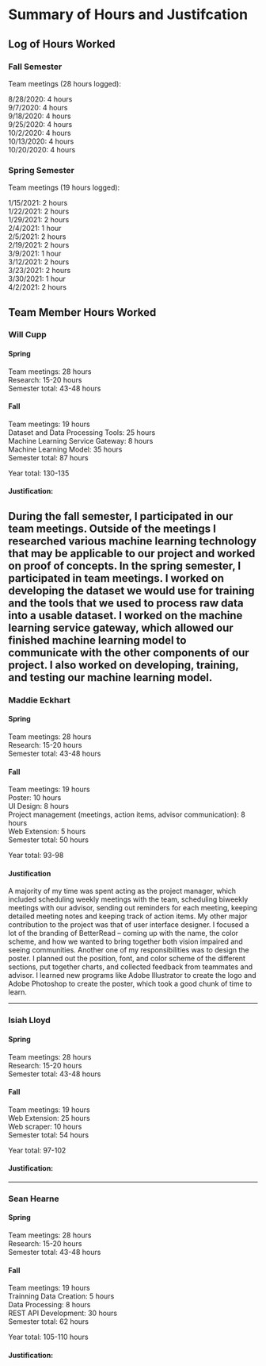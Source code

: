 # Summary of Hours and Justifcation

## Log of Hours Worked
### Fall Semester
Team meetings (28 hours logged):

8/28/2020: 4 hours  
9/7/2020: 4 hours  
9/18/2020: 4 hours  
9/25/2020: 4 hours  
10/2/2020: 4 hours  
10/13/2020: 4 hours  
10/20/2020: 4 hours  

### Spring Semester
Team meetings (19 hours logged):

1/15/2021: 2 hours  
1/22/2021: 2 hours  
1/29/2021: 2 hours  
2/4/2021: 1 hour  
2/5/2021: 2 hours  
2/19/2021: 2 hours  
3/9/2021: 1 hour  
3/12/2021: 2 hours   
3/23/2021: 2 hours   
3/30/2021: 1 hour   
4/2/2021: 2 hours   

## Team Member Hours Worked
### Will Cupp  
#### Spring
Team meetings: 28 hours  
Research: 15-20 hours  
Semester total: 43-48 hours  
#### Fall  
Team meetings: 19 hours  
Dataset and Data Processing Tools: 25 hours  
Machine Learning Service Gateway: 8 hours  
Machine Learning Model: 35 hours  
Semester total: 87 hours  
  
Year total:  130-135  
#### Justification:  
During the fall semester, I participated in our team meetings. Outside of the meetings I researched various machine learning technology that may be applicable to our project and worked on proof of concepts.  In the spring semester, I participated in team meetings.  I worked on developing the dataset we would use for training and the tools that we used to process raw data into a usable dataset.  I worked on the machine learning service gateway, which allowed our finished machine learning model to communicate with the other components of our project.  I also worked on developing, training, and testing our machine learning model.
---

### Maddie Eckhart
#### Spring
Team meetings: 28 hours  
Research: 15-20 hours  
Semester total: 43-48 hours  
#### Fall  
Team meetings: 19 hours  
Poster: 10 hours  
UI Design: 8 hours  
Project management (meetings, action items, advisor communication): 8 hours  
Web Extension: 5 hours  
Semester total: 50 hours  
  
Year total:  93-98  
#### Justification
A majority of my time was spent acting as the project manager, which included scheduling weekly meetings with the team, scheduling biweekly meetings with our advisor, sending out reminders for each meeting, keeping detailed meeting notes and keeping track of action items. My other major contribution to the project was that of user interface designer. I focused a lot of the branding of BetterRead – coming up with the name, the color scheme, and how we wanted to bring together both vision impaired and seeing communities. Another one of my responsibilities was to design the poster. I planned out the position, font, and color scheme of the different sections, put together charts, and collected feedback from teammates and advisor. I learned new programs like Adobe Illustrator to create the logo and Adobe Photoshop to create the poster, which took a good chunk of time to learn.

---

### Isiah Lloyd
#### Spring
Team meetings: 28 hours  
Research: 15-20 hours  
Semester total: 43-48 hours  
#### Fall  
Team meetings: 19 hours  
Web Extension: 25 hours  
Web scraper: 10 hours  
Semester total: 54 hours  
  
Year total:  97-102  
#### Justification:  

---

### Sean Hearne
#### Spring
Team meetings: 28 hours  
Research: 15-20 hours  
Semester total: 43-48 hours  
#### Fall  
Team meetings: 19 hours  
Trainning Data Creation: 5 hours  
Data Processing: 8 hours  
REST API Development: 30 hours  
Semester total: 62 hours  
  
Year total:  105-110 hours
#### Justification:  
